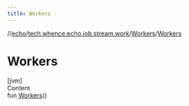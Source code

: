 ```yaml
---
title: Workers -
---
```

//[echo](../../index.md)/[tech.whence.echo.job.stream.work](../index.md)/[Workers](index.md)/[Workers](-workers.md)



# Workers  
[jvm]  
Content  
fun [Workers](-workers.md)()  



